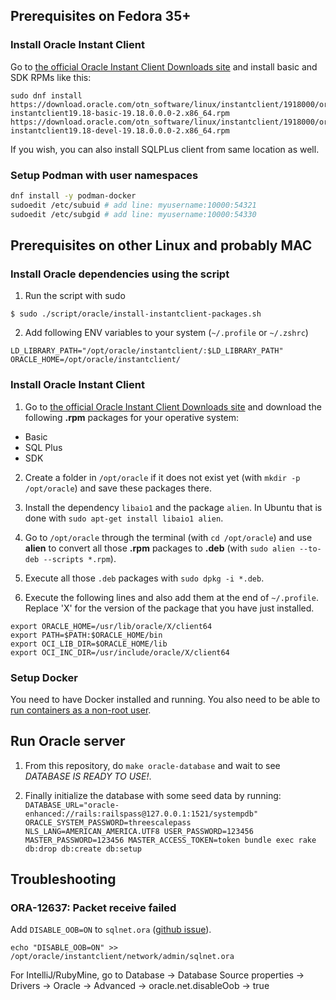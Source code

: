 ## Prerequisites on Fedora 35+

### Install Oracle Instant Client

Go to [the official Oracle Instant Client Downloads site](https://www.oracle.com/database/technologies/instant-client/downloads.html) and install basic and SDK RPMs like this:

```
sudo dnf install https://download.oracle.com/otn_software/linux/instantclient/1918000/oracle-instantclient19.18-basic-19.18.0.0.0-2.x86_64.rpm https://download.oracle.com/otn_software/linux/instantclient/1918000/oracle-instantclient19.18-devel-19.18.0.0.0-2.x86_64.rpm
```

If you wish, you can also install SQLPLus client from same location as well.

### Setup Podman with user namespaces

```sh
dnf install -y podman-docker
sudoedit /etc/subuid # add line: myusername:10000:54321
sudoedit /etc/subgid # add line: myusername:10000:54330
```

## Prerequisites on other Linux and probably MAC

### Install Oracle dependencies using the script

1. Run the script with sudo
```shell
$ sudo ./script/oracle/install-instantclient-packages.sh
```

2. Add following ENV variables to your system (`~/.profile` or `~/.zshrc`)

```shell
LD_LIBRARY_PATH="/opt/oracle/instantclient/:$LD_LIBRARY_PATH"
ORACLE_HOME=/opt/oracle/instantclient/
```

### Install Oracle Instant Client

1. Go to [the official Oracle Instant Client Downloads site](https://www.oracle.com/database/technologies/instant-client/downloads.html) and download the following **.rpm** packages for your operative system:

  - Basic
  - SQL Plus
  - SDK

2. Create a folder in `/opt/oracle` if it does not exist yet (with `mkdir -p /opt/oracle`) and save these packages there.

3. Install the dependency `libaio1` and the package `alien`.
In Ubuntu that is done with `sudo apt-get install libaio1 alien`.

4. Go to `/opt/oracle` through the terminal (with `cd /opt/oracle`) and use **alien** to convert all those **.rpm** packages to **.deb** (with `sudo alien --to-deb --scripts *.rpm`).

5. Execute all those `.deb` packages with `sudo dpkg -i *.deb`.

6. Execute the following lines and also add them at the end of `~/.profile`. Replace 'X' for the version of the package that you have just installed.

```
export ORACLE_HOME=/usr/lib/oracle/X/client64
export PATH=$PATH:$ORACLE_HOME/bin
export OCI_LIB_DIR=$ORACLE_HOME/lib
export OCI_INC_DIR=/usr/include/oracle/X/client64
```

### Setup Docker

You need to have Docker installed and running. You also need to be able to [run containers as a non-root user](https://docs.docker.com/install/linux/linux-postinstall/).

## Run Oracle server

1. From this repository, do `make oracle-database` and wait to see *DATABASE IS READY TO USE!*.

2. Finally initialize the database with some seed data by running: `DATABASE_URL="oracle-enhanced://rails:railspass@127.0.0.1:1521/systempdb" ORACLE_SYSTEM_PASSWORD=threescalepass NLS_LANG=AMERICAN_AMERICA.UTF8 USER_PASSWORD=123456 MASTER_PASSWORD=123456 MASTER_ACCESS_TOKEN=token bundle exec rake db:drop db:create db:setup`

## Troubleshooting

### ORA-12637: Packet receive failed

Add `DISABLE_OOB=ON` to `sqlnet.ora` ([github issue](https://github.com/oracle/docker-images/issues/1352)).

```shell
echo "DISABLE_OOB=ON" >> /opt/oracle/instantclient/network/admin/sqlnet.ora
```

For IntelliJ/RubyMine, go to Database -> Database Source properties -> Drivers -> Oracle -> Advanced -> oracle.net.disableOob -> true
